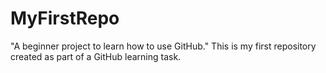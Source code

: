 # MyFirstRepo
"A beginner project to learn how to use GitHub."
This is my first repository created as part of a GitHub learning task.
